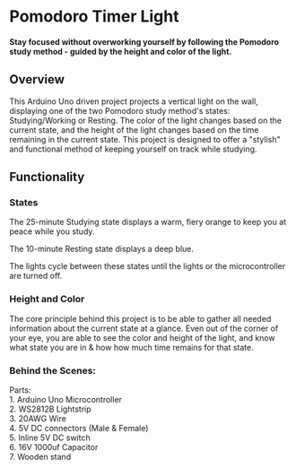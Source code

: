 

Pomodoro Timer Light
====================

#### Stay focused without overworking yourself by following the Pomodoro study method - guided by the height and color of the light.

Overview
--------

This Arduino Uno driven project projects a vertical light on the wall, displaying one of the two Pomodoro study method's states: Studying/Working or Resting. The color of the light changes based on the current state, and the height of the light changes based on the time remaining in the current state. This project is designed to offer a "stylish" and functional method of keeping yourself on track while studying.

Functionality
-------------

### States

The 25-minute Studying state displays a warm, fiery orange to keep you at peace while you study.

The 10-minute Resting state displays a deep blue.

The lights cycle between these states until the lights or the microcontroller are turned off.

### Height and Color

The core principle behind this project is to be able to gather all needed information about the current state at a glance. Even out of the corner of your eye, you are able to see the color and height of the light, and know what state you are in & how how much time remains for that state.

### Behind the Scenes:

Parts:  
1\. Arduino Uno Microcontroller  
2\. WS2812B Lightstrip  
3\. 20AWG Wire  
4\. 5V DC connectors (Male & Female)  
5\. Inline 5V DC switch  
6\. 16V 1000uf Capacitor  
7\. Wooden stand  
